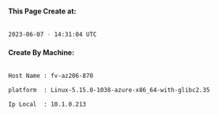 
   
#### This Page Create at:

```bash

2023-06-07 - 14:31:04 UTC

```

#### Create By Machine:

```bash

Host Name : fv-az206-870

platform  : Linux-5.15.0-1038-azure-x86_64-with-glibc2.35

Ip Local  : 10.1.0.213

```

